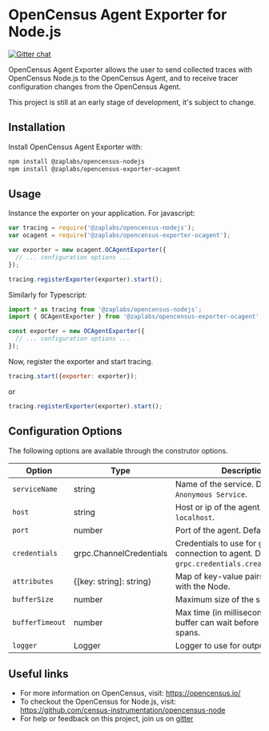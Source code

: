# OpenCensus Agent Exporter for Node.js
[![Gitter chat][gitter-image]][gitter-url]

OpenCensus Agent Exporter allows the user to send collected traces with OpenCensus Node.js to the OpenCensus Agent, and to receive tracer configuration changes from the OpenCensus Agent.

This project is still at an early stage of development, it's subject to change.

## Installation

Install OpenCensus Agent Exporter with:
```bash
npm install @zaplabs/opencensus-nodejs
npm install @zaplabs/opencensus-exporter-ocagent
```

## Usage

Instance the exporter on your application. For javascript:

```javascript
var tracing = require('@zaplabs/opencensus-nodejs');
var ocagent = require('@zaplabs/opencensus-exporter-ocagent');

var exporter = new ocagent.OCAgentExporter({
  // ... configuration options ...
});

tracing.registerExporter(exporter).start();
```

Similarly for Typescript:

```typescript
import * as tracing from '@zaplabs/opencensus-nodejs';
import { OCAgentExporter } from '@zaplabs/opencensus-exporter-ocagent';

const exporter = new OCAgentExporter({
  // ... configuration options ...
});
```

Now, register the exporter and start tracing.

```javascript
tracing.start({exporter: exporter});
```

or

```javascript
tracing.registerExporter(exporter).start();
```

## Configuration Options

The following options are available through the construtor options.

Option          | Type                    | Description 
----------------|-------------------------|-
`serviceName`   | string                  | Name of the service. Defaults to `Anonymous Service`.
`host`          | string                  | Host or ip of the agent. Defaults to `localhost`.
`port`          | number                  | Port of the agent. Defaults to `50051`.
`credentials`   | grpc.ChannelCredentials | Credentials to use for grpc connection to agent. Defaults to `grpc.credentials.createInsecure()`.
`attributes`    | {[key: string]: string} | Map of key-value pairs to associate with the Node.
`bufferSize`    | number                  | Maximum size of the span buffer.
`bufferTimeout` | number                  | Max time (in milliseconds) for the buffer can wait before exporting spans.
`logger`        | Logger                  | Logger to use for output.

## Useful links
- For more information on OpenCensus, visit: <https://opencensus.io/>
- To checkout the OpenCensus for Node.js, visit: <https://github.com/census-instrumentation/opencensus-node>
- For help or feedback on this project, join us on [gitter](https://gitter.im/census-instrumentation/Lobby)

[gitter-image]: https://badges.gitter.im/census-instrumentation/lobby.svg
[gitter-url]: https://gitter.im/census-instrumentation/lobby?utm_source=badge&utm_medium=badge&utm_campaign=pr-badge&utm_content=badge
